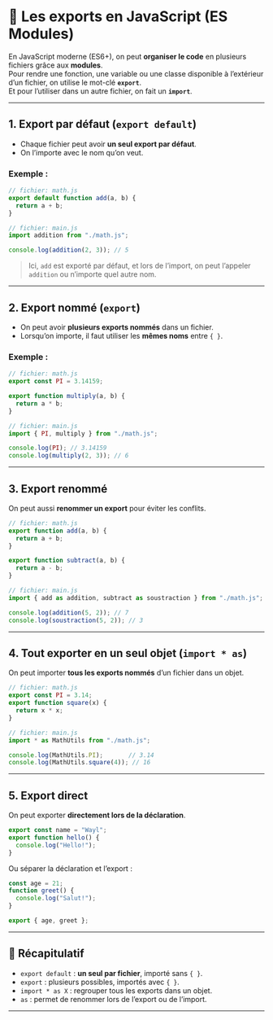 # 🚀 Les exports en JavaScript (ES Modules)

En JavaScript moderne (ES6+), on peut **organiser le code** en plusieurs fichiers grâce aux **modules**.  
Pour rendre une fonction, une variable ou une classe disponible à l’extérieur d’un fichier, on utilise le mot-clé **`export`**.  
Et pour l’utiliser dans un autre fichier, on fait un **`import`**.

---

## 1. Export par défaut (`export default`)

- Chaque fichier peut avoir **un seul export par défaut**.
- On l’importe avec le nom qu’on veut.

### Exemple :
```js
// fichier: math.js
export default function add(a, b) {
  return a + b;
}
```

```js
// fichier: main.js
import addition from "./math.js";

console.log(addition(2, 3)); // 5
```

> Ici, `add` est exporté par défaut, et lors de l’import, on peut l’appeler `addition` ou n’importe quel autre nom.

---

## 2. Export nommé (`export`)

- On peut avoir **plusieurs exports nommés** dans un fichier.
- Lorsqu’on importe, il faut utiliser les **mêmes noms** entre `{ }`.

### Exemple :
```js
// fichier: math.js
export const PI = 3.14159;

export function multiply(a, b) {
  return a * b;
}
```

```js
// fichier: main.js
import { PI, multiply } from "./math.js";

console.log(PI); // 3.14159
console.log(multiply(2, 3)); // 6
```

---

## 3. Export renommé

On peut aussi **renommer un export** pour éviter les conflits.

```js
// fichier: math.js
export function add(a, b) {
  return a + b;
}

export function subtract(a, b) {
  return a - b;
}
```

```js
// fichier: main.js
import { add as addition, subtract as soustraction } from "./math.js";

console.log(addition(5, 2)); // 7
console.log(soustraction(5, 2)); // 3
```

---

## 4. Tout exporter en un seul objet (`import * as`)

On peut importer **tous les exports nommés** d’un fichier dans un objet.

```js
// fichier: math.js
export const PI = 3.14;
export function square(x) {
  return x * x;
}
```

```js
// fichier: main.js
import * as MathUtils from "./math.js";

console.log(MathUtils.PI);       // 3.14
console.log(MathUtils.square(4)); // 16
```

---

## 5. Export direct

On peut exporter **directement lors de la déclaration**.

```js
export const name = "Wayl";
export function hello() {
  console.log("Hello!");
}
```

Ou séparer la déclaration et l’export :

```js
const age = 21;
function greet() {
  console.log("Salut!");
}

export { age, greet };
```

---

## 🎯 Récapitulatif

- `export default` : **un seul par fichier**, importé sans `{ }`.
- `export` : plusieurs possibles, importés avec `{ }`.
- `import * as X` : regrouper tous les exports dans un objet.
- `as` : permet de renommer lors de l’export ou de l’import.

---
